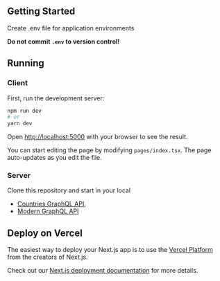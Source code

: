 ## Getting Started
Create .env file for application environments

**Do not commit `.env` to version control!**

## Running
### Client

First, run the development server:

```bash
npm run dev
# or
yarn dev
```

Open [http://localhost:5000](http://localhost:5000) with your browser to see the result.

You can start editing the page by modifying `pages/index.tsx`. The page auto-updates as you edit the file.

### Server

Clone this repository and start in your local 
- [Countries GraphQL API](https://github.com/trevorblades/countries),
- [Modern GraphQL API](https://github.com/ian13456/modern-graphql-tutorial)

## Deploy on Vercel

The easiest way to deploy your Next.js app is to use the [Vercel Platform](https://vercel.com/import?utm_medium=default-template&filter=next.js&utm_source=create-next-app&utm_campaign=create-next-app-readme) from the creators of Next.js.

Check out our [Next.js deployment documentation](https://nextjs.org/docs/deployment) for more details.
